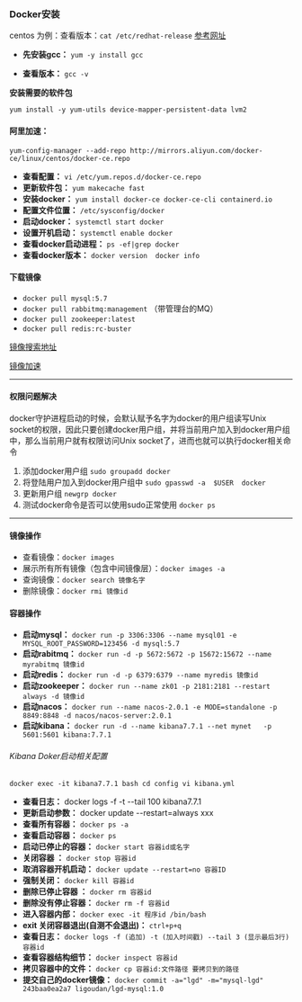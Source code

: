 ### Docker安装

centos  为例：查看版本：`cat /etc/redhat-release`
[参考网址](https://docs.docker.com/install/linux/docker-ce/centos/)

- **先安装gcc：** `yum -y install gcc`    

- **查看版本：** `gcc -v`

**安装需要的软件包**

```shell
yum install -y yum-utils device-mapper-persistent-data lvm2
```

#### 阿里加速：

```shell
yum-config-manager --add-repo http://mirrors.aliyun.com/docker-ce/linux/centos/docker-ce.repo
```

- **查看配置：** `vi /etc/yum.repos.d/docker-ce.repo`
- **更新软件包：** `yum makecache fast`
- **安装docker：**  `yum install docker-ce docker-ce-cli containerd.io`
- **配置文件位置：** `/etc/sysconfig/docker`
- **启动docker：** `systemctl start docker`
- **设置开机启动：** `systemctl enable docker`
- **查看docker启动进程：** `ps -ef|grep docker`
- **查看docker版本：** `docker version  docker info`   

#### 下载镜像

- `docker pull mysql:5.7`  
- `docker pull rabbitmq:management` （带管理台的MQ）
- `docker pull zookeeper:latest`  
- `docker pull redis:rc-buster`

[镜像搜索地址](https://hub.docker.com/search?q=&type=image)

[镜像加速](https://cr.console.aliyun.com/cn-hangzhou/instances/mirrors)

------

#### 权限问题解决

docker守护进程启动的时候，会默认赋予名字为docker的用户组读写Unix socket的权限，因此只要创建docker用户组，并将当前用户加入到docker用户组中，那么当前用户就有权限访问Unix socket了，进而也就可以执行docker相关命令

1. 添加docker用户组 `sudo groupadd docker` 
2. 将登陆用户加入到docker用户组中  `sudo gpasswd -a  $USER  docker`
3. 更新用户组 `newgrp docker`
4. 测试docker命令是否可以使用sudo正常使用 `docker ps` 

------

#### 镜像操作

- 查看镜像：`docker images`    
- 展示所有所有镜像（包含中间镜像层）：`docker images -a`
- 查询镜像：`docker search 镜像名字`
- 删除镜像：`docker rmi 镜像id`

#### 容器操作

- **启动mysql：** `docker run -p 3306:3306 --name mysql01 -e MYSQL_ROOT_PASSWORD=123456 -d mysql:5.7`
- **启动rabitmq：** `docker run -d -p 5672:5672 -p 15672:15672 --name myrabitmq 镜像id` 
- **启动redis：** `docker run -d -p 6379:6379 --name myredis 镜像id`   
- **启动zookeeper：** `docker run --name zk01 -p 2181:2181 --restart always -d 镜像id` 
- **启动nacos：** `docker run --name nacos-2.0.1 -e MODE=standalone -p 8849:8848 -d nacos/nacos-server:2.0.1`
- **启动kibana：** `docker run -d --name kibana7.7.1 --net mynet   -p 5601:5601 kibana:7.7.1`

###### Kibana Doker启动相关配置

`docker exec -it kibana7.7.1 bash cd config vi kibana.yml`

- **查看日志：** docker logs -f -t --tail 100 kibana7.7.1
- **更新启动参数：** docker update --restart=always xxx  
- **查看所有容器：** `docker ps -a`
- **查看启动容器：** `docker ps`    
- **启动已停止的容器：** `docker start 容器id或名字`
- **关闭容器 ：** `docker stop 容器id`    
- **取消容器开机启动：** `docker update --restart=no 容器ID`
- **强制关闭：**  `docker kill 容器id`   
- **删除已停止容器 ：** `docker rm 容器id`    
- **删除没有停止容器：**  `docker rm -f 容器id`  
- **进入容器内部：** `docker exec -it 程序id /bin/bash`    
- **exit 关闭容器退出(自测不会退出)：**    `ctrl+p+q`
- **查看日志：** `docker logs -f (追加) -t (加入时间戳) --tail 3 (显示最后3行) 容器id`  
- **查看容器结构细节：** `docker inspect 容器id`  
- **拷贝容器中的文件：** `docker cp 容器id:文件路径 要拷贝到的路径`
- **提交自己的docker镜像：** `docker commit -a="lgd" -m="mysql-lgd" 243baa0ea2a7 ligoudan/lgd-mysql:1.0`  


